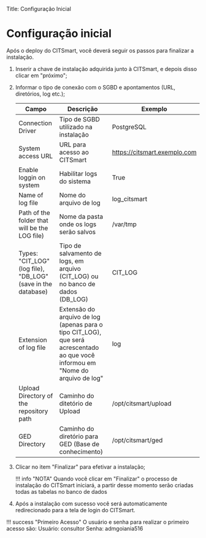 Title: Configuração Inicial

# Configuração inicial

Após o deploy do CITSmart, você deverá seguir os passos para finalizar a instalação.

1. Inserir a chave de instalação adquirida junto à CITSmart, e depois disso clicar em "próximo";

2. Informar o tipo de conexão com o SGBD e apontamentos (URL, diretórios, log etc.);

    |Campo|Descrição|Exemplo|
    |-----|---------|-------|
    |Connection Driver|Tipo de SGBD utilizado na instalação |PostgreSQL |
    |System access URL|URL para acesso ao CITSmart | https://citsmart.exemplo.com|
    |Enable loggin on system|Habilitar logs do sistema |True |
    |Name of log file|Nome do arquivo de log | log_citsmart |
    |Path of the folder that will be the LOG file) |Nome da pasta onde os logs serão salvos |/var/tmp |
    |Types: "CIT_LOG" (log file), "DB_LOG" (save in the database) |Tipo de salvamento de logs, em arquivo (CIT_LOG) ou no banco de dados (DB_LOG) | CIT_LOG|
    |Extension of log file|Extensão do arquivo de log (apenas para o tipo CIT_LOG), que será acrescentado ao que você informou em "Nome do arquivo de log" | log |
    |Upload Directory of the repository path|Caminho do ditetório de Upload | /opt/citsmart/upload |
    |GED Directory |Caminho do diretório para GED (Base de conhecimento)| /opt/citsmart/ged|

3. Clicar no item "Finalizar" para efetivar a instalação;

    !!! info "NOTA"
        Quando você clicar em "Finalizar" o processo de instalação do CITSmart iniciará, a partir desse momento serão criadas todas as tabelas no banco de dados

4. Após a instalação com sucesso você será automaticamente redirecionado para a tela de login do CITSmart.

!!! success "Primeiro Acesso"
    O usuário e senha para realizar o primeiro acesso são:
    Usuário: consultor
    Senha: admgoiania516
